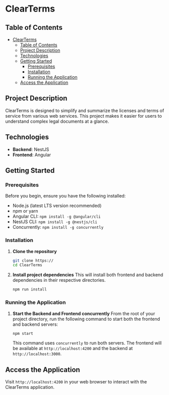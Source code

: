 # ClearTerms

## Table of Contents

<!--toc:start-->

- [ClearTerms](#clearterms)
  - [Table of Contents](#table-of-contents)
  - [Project Description](#project-description)
  - [Technologies](#technologies)
  - [Getting Started](#getting-started)
    - [Prerequisites](#prerequisites)
    - [Installation](#installation)
    - [Running the Application](#running-the-application)
  - [Access the Application](#access-the-application)
  <!--toc:end-->

## Project Description

ClearTerms is designed to simplify and summarize the licenses and terms of service from various web services. This project makes it easier for users to understand complex legal documents at a glance.

## Technologies

- **Backend**: NestJS
- **Frontend**: Angular

## Getting Started

### Prerequisites

Before you begin, ensure you have the following installed:

- Node.js (latest LTS version recommended)
- npm or yarn
- Angular CLI: `npm install -g @angular/cli`
- NestJS CLI: `npm install -g @nestjs/cli`
- Concurrently: `npm install -g concurrently`

### Installation

1. **Clone the repository**

   ```bash
   git clone https://
   cd ClearTerms
   ```

2. **Install project dependencies**
   This will install both frontend and backend dependencies in their respective directories.

   ```bash
   npm run install
   ```

### Running the Application

1. **Start the Backend and Frontend concurrently**
   From the root of your project directory, run the following command to start both the frontend and backend servers:

   ```bash
   npm start
   ```

   This command uses `concurrently` to run both servers. The frontend will be available at `http://localhost:4200` and the backend at `http://localhost:3000`.

## Access the Application

Visit `http://localhost:4200` in your web browser to interact with the ClearTerms application.
